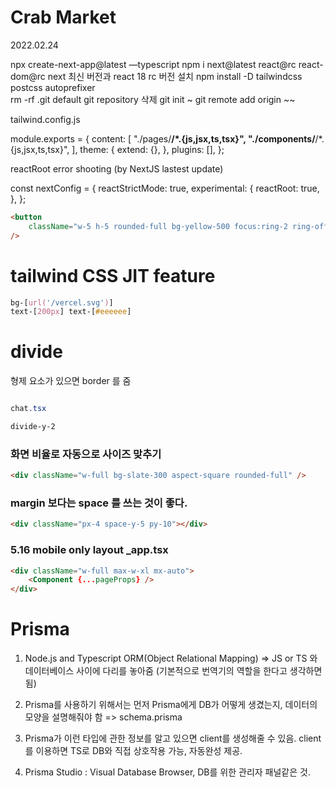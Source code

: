 # Crab Market

2022.02.24

npx create-next-app@latest —typescript
npm i next@latest react@rc react-dom@rc next 최신 버전과 react 18 rc 버전 설치
npm install -D tailwindcss postcss autoprefixer  
rm -rf .git default git repository 삭제
git init ~ git remote add origin ~~

tailwind.config.js

module.exports = {
content: [
"./pages/**/*.{js,jsx,ts,tsx}",
"./components/**/*.{js,jsx,ts,tsx}",
],
theme: {
extend: {},
},
plugins: [],
};

reactRoot error shooting (by NextJS lastest update)

const nextConfig = {
reactStrictMode: true,
experimental: {
reactRoot: true,
},
};

```html
<button
	className="w-5 h-5 rounded-full bg-yellow-500 focus:ring-2 ring-offset-2 ring-yellow-500 transition"
/>
```

# tailwind CSS JIT feature

```css
bg-[url('/vercel.svg')]
text-[200px] text-[#eeeeee]
```

# divide

형제 요소가 있으면 border 를 줌

```css

chat.tsx

divide-y-2

```

### 화면 비율로 자동으로 사이즈 맞추기

```html
<div className="w-full bg-slate-300 aspect-square rounded-full" />
```

### margin 보다는 space 를 쓰는 것이 좋다.

```html
<div className="px-4 space-y-5 py-10"></div>
```

### 5.16 mobile only layout \_app.tsx

```html
<div className="w-full max-w-xl mx-auto">
	<Component {...pageProps} />
</div>
```

# Prisma

1. Node.js and Typescript ORM(Object Relational Mapping)
   => JS or TS 와 데이터베이스 사이에 다리를 놓아줌 (기본적으로 번역기의 역할을 한다고 생각하면 됨)

2. Prisma를 사용하기 위해서는 먼저 Prisma에게 DB가 어떻게 생겼는지, 데이터의 모양을 설명해줘야 함 => schema.prisma

3. Prisma가 이런 타입에 관한 정보를 알고 있으면 client를 생성해줄 수 있음. client를 이용하면 TS로 DB와 직접 상호작용 가능, 자동완성 제공.

4. Prisma Studio : Visual Database Browser, DB를 위한 관리자 패널같은 것.
